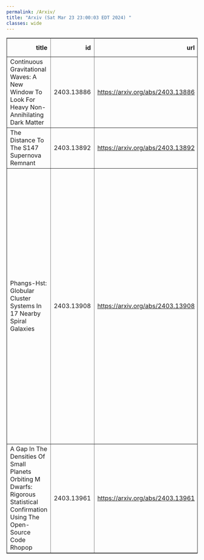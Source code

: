 ```yaml
---
permalink: /Arxiv/
title: "Arxiv (Sat Mar 23 23:00:03 EDT 2024) "
classes: wide
---
```

<table border="1" class="dataframe">
  <thead>
    <tr style="text-align: right;">
      <th>title</th>
      <th>id</th>
      <th>url</th>
      <th>authors</th>
      <th>Local Authors</th>
    </tr>
  </thead>
  <tbody>
    <tr>
      <td>Continuous Gravitational Waves: A New Window To Look For Heavy   Non-Annihilating Dark Matter</td>
      <td>2403.13886</td>
      <td><a href="https://arxiv.org/abs/2403.13886" target="_blank">https://arxiv.org/abs/2403.13886</a></td>
      <td>Sulagna Bhattacharya, Andrew L. Miller, Anupam Ray</td>
      <td>Andrew Miller</td>
    </tr>
    <tr>
      <td>The Distance To The S147 Supernova Remnant</td>
      <td>2403.13892</td>
      <td><a href="https://arxiv.org/abs/2403.13892" target="_blank">https://arxiv.org/abs/2403.13892</a></td>
      <td>C. S. Kochanek, J. C. Raymond, N. Caldwell</td>
      <td>Christopher Kochanek</td>
    </tr>
    <tr>
      <td>Phangs-Hst: Globular Cluster Systems In 17 Nearby Spiral Galaxies</td>
      <td>2403.13908</td>
      <td><a href="https://arxiv.org/abs/2403.13908" target="_blank">https://arxiv.org/abs/2403.13908</a></td>
      <td>Matthew Floyd, Rupali Chandar, Bradley C. Whitmore, David A. Thilker, Janice C. Lee, Rachel E. Pauline, Zion L. Thomas, William J. Berschback, Kiana F. Henny, Daniel A. Dale, Ralf S. Klessen, Eva Schinnerer, Kathryn Grasha, Mederic Boquien, Kirsten L. Larson, Sinan Deger, Ashley T. Barnes, Adam K. Leroy, Erik Rosolowsky, Thomas G. Williams, Leonardo Ubeda</td>
      <td>Adam Leroy</td>
    </tr>
    <tr>
      <td>A Gap In The Densities Of Small Planets Orbiting M Dwarfs: Rigorous   Statistical Confirmation Using The Open-Source Code Rhopop</td>
      <td>2403.13961</td>
      <td><a href="https://arxiv.org/abs/2403.13961" target="_blank">https://arxiv.org/abs/2403.13961</a></td>
      <td>J. G. Schulze, Ji Wang, J. A. Johnson, B. S. Gaudi, R. Rodriguez Martinez, C. T. Unterborn, W. R. Panero</td>
      <td>B. Scott Gaudi, Jennifer Johnson, Ji Wang</td>
    </tr>
  </tbody>
</table>